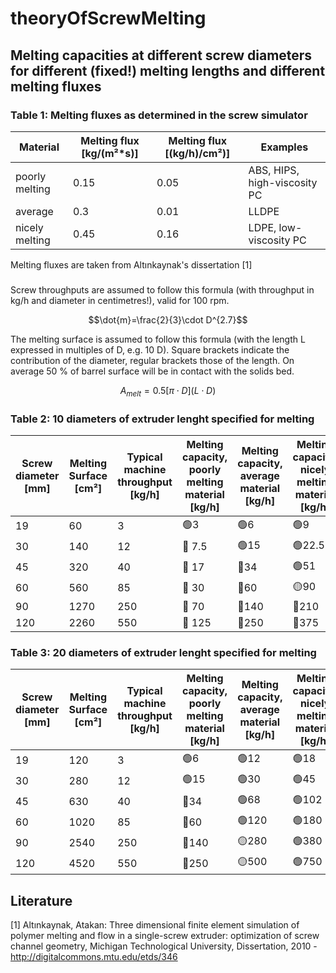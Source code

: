 # theoryOfScrewMelting

## Melting capacities at different screw diameters for different (fixed!) melting lengths and different melting fluxes

### Table 1: Melting fluxes as determined in the screw simulator

| Material | Melting flux   [kg/(m²*s)] | Melting flux   [(kg/h)/cm²)] |  Examples 
| ----------- | ----------- | ----------- |----------- |
| poorly melting | 0.15 |  0.05 | ABS, HIPS, high-viscosity PC |
| average | 0.3  | 0.01 | LLDPE |
| nicely melting |  0.45 | 0.16 | LDPE, low-viscosity PC | 

Melting fluxes are taken from Altınkaynak's dissertation [1]

### 

Screw throughputs are assumed to follow this formula (with throughput in kg/h and diameter in centimetres!), valid for 100 rpm.
```math
\dot{m}=\frac{2}{3}\cdot D^{2.7}
```

The melting surface is assumed to follow this formula (with the length L expressed in multiples of D, e.g. 10 D). Square brackets indicate the contribution of the diameter, regular brackets those of the length.  On average 50 % of barrel surface will be in contact with the solids bed.
```math
A_{melt}=0.5 \left [ \pi\cdot D  \right ]\left (L \cdot D   \right ) 
```

### Table 2: 10 diameters of extruder lenght specified for melting 

| Screw diameter   [mm] | Melting Surface   [cm²] | Typical machine throughput   [kg/h] | Melting capacity, poorly melting material   [kg/h] | Melting capacity, average material   [kg/h] | Melting capacity, nicely melting material   [kg/h] |
| ----------- | ----------- | ----------- | ----------- | ----------- | ----------- |
| 19 | 60 | 3 | :green_circle:3 | :green_circle:6 | :green_circle:9 |
| 30 | 140 | 12 | :red_circle: 7.5 | :green_circle:15 | :green_circle:22.5 |
| 45 | 320 | 40 | :red_circle: 17 | :red_circle:34 | :green_circle:51 |
| 60 | 560 | 85 | :red_circle: 30 | :red_circle:60 | :yellow_circle:90 |
| 90 | 1270 | 250 | :red_circle: 70 | :red_circle:140 | :red_circle:210 |
| 120 | 2260 | 550 | :red_circle: 125 | :red_circle:250 | :red_circle:375 |

### Table 3: 20 diameters of extruder lenght specified for melting 

| Screw diameter   [mm] | Melting Surface   [cm²] | Typical machine throughput   [kg/h] | Melting capacity, poorly melting material   [kg/h] | Melting capacity, average material   [kg/h] | Melting capacity, nicely melting material   [kg/h] |
| ----------- | ----------- | ----------- | ----------- | ----------- | ----------- |
| 19 | 120 | 3 | :green_circle:6 | :green_circle:12 |:green_circle:18 |
| 30 | 280 | 12 | :green_circle:15 | :green_circle:30 |:green_circle:45 |
| 45 | 630 | 40 | :red_circle:34 | :green_circle:68 |:green_circle:102 |
| 60 | 1020 | 85 | :red_circle:60 | :green_circle:120 |:green_circle:180 |
| 90 | 2540 | 250 | :red_circle:140 | :yellow_circle:280 |:green_circle:380 |
| 120 | 4520 | 550 | :red_circle:250 | :yellow_circle:500 |:green_circle:750 |

## Literature
[1]  Altınkaynak, Atakan: Three dimensional finite element simulation of polymer melting and flow in a single-screw extruder: optimization of screw channel geometry, Michigan Technological University, Dissertation, 2010 - http://digitalcommons.mtu.edu/etds/346

 
